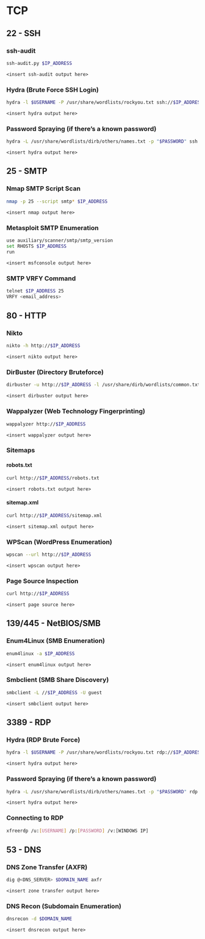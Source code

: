 # TCP

## 22 - SSH
### ssh-audit
```bash
ssh-audit.py $IP_ADDRESS
```
```
<insert ssh-audit output here>
```
### Hydra (Brute Force SSH Login)
```bash
hydra -l $USERNAME -P /usr/share/wordlists/rockyou.txt ssh://$IP_ADDRESS:$PORT -t 4 -V
```
```
<insert hydra output here>
```
### Password Spraying (if there’s a known password)
```bash
hydra -L /usr/share/wordlists/dirb/others/names.txt -p "$PASSWORD" ssh://$IP_ADDRESS
```
```
<insert hydra output here>
```

## 25 - SMTP
### Nmap SMTP Script Scan
```bash
nmap -p 25 --script smtp* $IP_ADDRESS
```
```
<insert nmap output here>
```
### Metasploit SMTP Enumeration
```bash
use auxiliary/scanner/smtp/smtp_version
set RHOSTS $IP_ADDRESS
run
```
```
<insert msfconsole output here>
```
### SMTP VRFY Command
```bash
telnet $IP_ADDRESS 25
VRFY <email_address>
```

## 80 - HTTP
### Nikto
```bash
nikto -h http://$IP_ADDRESS
```
```
<insert nikto output here>
```
### DirBuster (Directory Bruteforce)
```bash
dirbuster -u http://$IP_ADDRESS -l /usr/share/dirb/wordlists/common.txt
```
```
<insert dirbuster output here>
```
### Wappalyzer (Web Technology Fingerprinting)
```bash
wappalyzer http://$IP_ADDRESS
```
```
<insert wappalyzer output here>
```
### Sitemaps
#### robots.txt
```bash
curl http://$IP_ADDRESS/robots.txt
```
```
<insert robots.txt output here>
```
#### sitemap.xml
```bash
curl http://$IP_ADDRESS/sitemap.xml
```
```
<insert sitemap.xml output here>
```
### WPScan (WordPress Enumeration)
```bash
wpscan --url http://$IP_ADDRESS
```
```
<insert wpscan output here>
```
### Page Source Inspection
```bash
curl http://$IP_ADDRESS
```
```
<insert page source here>
```

## 139/445 - NetBIOS/SMB
### Enum4Linux (SMB Enumeration)
```bash
enum4linux -a $IP_ADDRESS
```
```
<insert enum4linux output here>
```
### Smbclient (SMB Share Discovery)
```bash
smbclient -L //$IP_ADDRESS -U guest
```
```
<insert smbclient output here>
```

## 3389 - RDP
### Hydra (RDP Brute Force)
```bash
hydra -l $USERNAME -P /usr/share/wordlists/rockyou.txt rdp://$IP_ADDRESS:$PORT -t 4 -V
```
```
<insert hydra output here>
```
### Password Spraying (if there’s a known password)
```bash
hydra -L /usr/share/wordlists/dirb/others/names.txt -p "$PASSWORD" rdp://$IP_ADDRESS
```
```
<insert hydra output here>
```
### Connecting to RDP
```bash
xfreerdp /u:[USERNAME] /p:[PASSWORD] /v:[WINDOWS IP]
```

## 53 - DNS
### DNS Zone Transfer (AXFR)
```bash
dig @<DNS_SERVER> $DOMAIN_NAME axfr
```
```
<insert zone transfer output here>
```
### DNS Recon (Subdomain Enumeration)
```bash
dnsrecon -d $DOMAIN_NAME
```
```
<insert dnsrecon output here>
```
